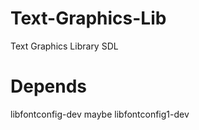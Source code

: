 # Text-Graphics-Lib
Text Graphics Library SDL

# Depends
libfontconfig-dev
maybe libfontconfig1-dev
